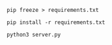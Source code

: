 ```
pip freeze > requirements.txt
```

```
pip install -r requirements.txt
```

```
python3 server.py
```